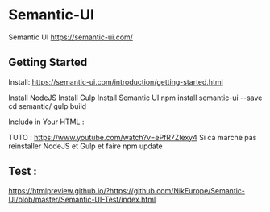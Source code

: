 # Semantic-UI


Semantic UI   https://semantic-ui.com/


## Getting Started 

Install:
https://semantic-ui.com/introduction/getting-started.html

Install NodeJS
Install Gulp
Install Semantic UI
npm install semantic-ui --save
cd semantic/
gulp build

Include in Your HTML :

<link rel="stylesheet" type="text/css" href="semantic/dist/semantic.min.css">
<script
  src="https://code.jquery.com/jquery-3.1.1.min.js"
  integrity="sha256-hVVnYaiADRTO2PzUGmuLJr8BLUSjGIZsDYGmIJLv2b8="
  crossorigin="anonymous"></script>
<script src="semantic/dist/semantic.min.js"></script>




TUTO : https://www.youtube.com/watch?v=ePfR7Zlexy4
Si ca marche pas reinstaller   NodeJS  et  Gulp  et faire npm update




## Test :

https://htmlpreview.github.io/?https://github.com/NikEurope/Semantic-UI/blob/master/Semantic-UI-Test/index.html

